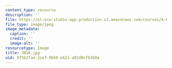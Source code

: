 ```yaml
---
content_type: resource
description: ''
file: https://ol-ocw-studio-app-production.s3.amazonaws.com/courses/4-614-religious-architecture-and-islamic-cultures-fall-2002/975b2fae2ce79b56e621a82d0cf63b0a_3036.jpg
file_type: image/jpeg
image_metadata:
  caption: ''
  credit: ''
  image-alt: ''
resourcetype: Image
title: 3036.jpg
uid: 975b2fae-2ce7-9b56-e621-a82d0cf63b0a
---
```

